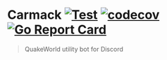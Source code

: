 # Carmack [![Test](https://github.com/vikpe/carmack/actions/workflows/test.yml/badge.svg?branch=main)](https://github.com/vikpe/carmack/actions/workflows/test.yml) [![codecov](https://codecov.io/gh/vikpe/carmack/branch/main/graph/badge.svg)](https://codecov.io/gh/vikpe/carmack) [![Go Report Card](https://goreportcard.com/badge/github.com/vikpe/carmack)](https://goreportcard.com/report/github.com/vikpe/carmack)

> QuakeWorld utility bot for Discord
